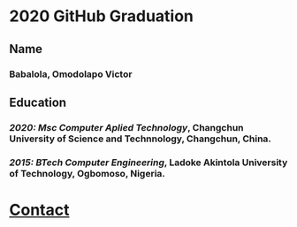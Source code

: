 # 2020 GitHub Graduation

## **Name** 
### Babalola, Omodolapo Victor
## **Education** 
### _2020: Msc Computer Aplied Technology_, Changchun University of Science and Technnology, Changchun, China.
### _2015: BTech Computer Engineering_, Ladoke Akintola University of Technology, Ogbomoso, Nigeria.

# [Contact](https://github.com/omodolapovictorb)
